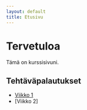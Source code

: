 ```yaml
---
layout: default
title: Etusivu
---
```


# Tervetuloa

Tämä on kurssisivuni.

## Tehtäväpalautukset
- [Viikko 1](Viikko%201/index.html)
- [Viikko 2]



